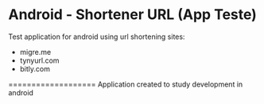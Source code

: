 Android - Shortener URL (App Teste)
===================

Test application for android using url shortening sites:

* migre.me
* tynyurl.com
* bitly.com

===================
Application created to study development in android